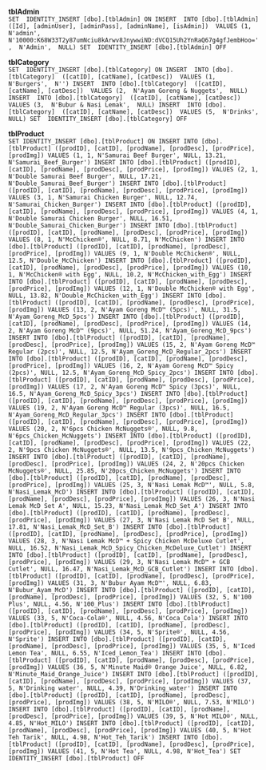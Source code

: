 **tblAdmin** <br>
	`SET  IDENTITY_INSERT [dbo].[tblAdmin] ON
INSERT  INTO [dbo].[tblAdmin]  ([Id], [adminUser], [adminPass], [adminName], [isAdmin])  VALUES (1,  N'admin',  N'10000:K68W33T2y87umNciu8kArwv8JnywwiND:dVCQ15Uh2YnRaQ67g4gfJembHoo=',  N'Admin',  NULL)
SET  IDENTITY_INSERT [dbo].[tblAdmin] OFF`
<br>

**tblCategory** <br>
	`SET  IDENTITY_INSERT [dbo].[tblCategory] ON
INSERT  INTO [dbo].[tblCategory]  ([catID], [catName], [catDesc])  VALUES (1,  N'Burgers',  N'')
INSERT  INTO [dbo].[tblCategory]  ([catID], [catName], [catDesc])  VALUES (2,  N'Ayam Goreng & Nuggets',  NULL)
INSERT  INTO [dbo].[tblCategory]  ([catID], [catName], [catDesc])  VALUES (3,  N'Bubur & Nasi Lemak',  NULL)
INSERT  INTO [dbo].[tblCategory]  ([catID], [catName], [catDesc])  VALUES (5,  N'Drinks',  NULL)
SET  IDENTITY_INSERT [dbo].[tblCategory] OFF`
<br>

**tblProduct** <br>
	`SET IDENTITY_INSERT [dbo].[tblProduct] ON
INSERT INTO [dbo].[tblProduct] ([prodID], [catID], [prodName], [prodDesc], [prodPrice], [prodImg]) VALUES (1, 1, N'Samurai Beef Burger', NULL, 13.21, N'Samurai_Beef_Burger')
INSERT INTO [dbo].[tblProduct] ([prodID], [catID], [prodName], [prodDesc], [prodPrice], [prodImg]) VALUES (2, 1, N'Double Samurai Beef Burger', NULL, 17.21, N'Double_Samurai_Beef_Burger')
INSERT INTO [dbo].[tblProduct] ([prodID], [catID], [prodName], [prodDesc], [prodPrice], [prodImg]) VALUES (3, 1, N'Samurai Chicken Burger', NULL, 12.74, N'Samurai_Chicken_Burger')
INSERT INTO [dbo].[tblProduct] ([prodID], [catID], [prodName], [prodDesc], [prodPrice], [prodImg]) VALUES (4, 1, N'Double Samurai Chicken Burger', NULL, 16.51, N'Double_Samurai_Chicken_Burger')
INSERT INTO [dbo].[tblProduct] ([prodID], [catID], [prodName], [prodDesc], [prodPrice], [prodImg]) VALUES (8, 1, N'McChicken®', NULL, 8.71, N'McChicken')
INSERT INTO [dbo].[tblProduct] ([prodID], [catID], [prodName], [prodDesc], [prodPrice], [prodImg]) VALUES (9, 1, N'Double McChicken®', NULL, 12.5, N'Double_McChicken')
INSERT INTO [dbo].[tblProduct] ([prodID], [catID], [prodName], [prodDesc], [prodPrice], [prodImg]) VALUES (10, 1, N'McChicken® with Egg', NULL, 10.2, N'McChicken_with_Egg')
INSERT INTO [dbo].[tblProduct] ([prodID], [catID], [prodName], [prodDesc], [prodPrice], [prodImg]) VALUES (12, 1, N'Double McChicken® with Egg', NULL, 13.82, N'Double_McChicken_with_Egg')
INSERT INTO [dbo].[tblProduct] ([prodID], [catID], [prodName], [prodDesc], [prodPrice], [prodImg]) VALUES (13, 2, N'Ayam Goreng McD™ (5pcs)', NULL, 31.5, N'Ayam_Goreng_McD_5pcs')
INSERT INTO [dbo].[tblProduct] ([prodID], [catID], [prodName], [prodDesc], [prodPrice], [prodImg]) VALUES (14, 2, N'Ayam Goreng McD™ (9pcs)', NULL, 51.24, N'Ayam_Goreng_McD_9pcs')
INSERT INTO [dbo].[tblProduct] ([prodID], [catID], [prodName], [prodDesc], [prodPrice], [prodImg]) VALUES (15, 2, N'Ayam Goreng McD™ Regular (2pcs)', NULL, 12.5, N'Ayam_Goreng_McD_Regular_2pcs')
INSERT INTO [dbo].[tblProduct] ([prodID], [catID], [prodName], [prodDesc], [prodPrice], [prodImg]) VALUES (16, 2, N'Ayam Goreng McD™ Spicy (2pcs)', NULL, 12.5, N'Ayam_Goreng_McD_Spicy_2pcs')
INSERT INTO [dbo].[tblProduct] ([prodID], [catID], [prodName], [prodDesc], [prodPrice], [prodImg]) VALUES (17, 2, N'Ayam Goreng McD™ Spicy (3pcs)', NULL, 16.5, N'Ayam_Goreng_McD_Spicy_3pcs')
INSERT INTO [dbo].[tblProduct] ([prodID], [catID], [prodName], [prodDesc], [prodPrice], [prodImg]) VALUES (19, 2, N'Ayam Goreng McD™ Regular (3pcs)', NULL, 16.5, N'Ayam_Goreng_McD_Regular_3pcs')
INSERT INTO [dbo].[tblProduct] ([prodID], [catID], [prodName], [prodDesc], [prodPrice], [prodImg]) VALUES (20, 2, N'6pcs Chicken McNuggets®', NULL, 9.8, N'6pcs_Chicken_McNuggets')
INSERT INTO [dbo].[tblProduct] ([prodID], [catID], [prodName], [prodDesc], [prodPrice], [prodImg]) VALUES (22, 2, N'9pcs Chicken McNuggets®', NULL, 13.5, N'9pcs_Chicken_McNuggets')
INSERT INTO [dbo].[tblProduct] ([prodID], [catID], [prodName], [prodDesc], [prodPrice], [prodImg]) VALUES (24, 2, N'20pcs Chicken McNuggets®', NULL, 25.85, N'20pcs_Chicken_McNuggets')
INSERT INTO [dbo].[tblProduct] ([prodID], [catID], [prodName], [prodDesc], [prodPrice], [prodImg]) VALUES (25, 3, N'Nasi Lemak McD™', NULL, 5.8, N'Nasi_Lemak_McD')
INSERT INTO [dbo].[tblProduct] ([prodID], [catID], [prodName], [prodDesc], [prodPrice], [prodImg]) VALUES (26, 3, N'Nasi Lemak McD Set A', NULL, 15.23, N'Nasi_Lemak_McD_Set_A')
INSERT INTO [dbo].[tblProduct] ([prodID], [catID], [prodName], [prodDesc], [prodPrice], [prodImg]) VALUES (27, 3, N'Nasi Lemak McD Set B', NULL, 17.81, N'Nasi_Lemak_McD_Set_B')
INSERT INTO [dbo].[tblProduct] ([prodID], [catID], [prodName], [prodDesc], [prodPrice], [prodImg]) VALUES (28, 3, N'Nasi Lemak McD™ + Spicy Chicken McDeluxe Cutlet', NULL, 16.52, N'Nasi_Lemak_McD_Spicy_Chicken_McDeluxe_Cutlet')
INSERT INTO [dbo].[tblProduct] ([prodID], [catID], [prodName], [prodDesc], [prodPrice], [prodImg]) VALUES (29, 3, N'Nasi Lemak McD™ + GCB Cutlet', NULL, 16.47, N'Nasi_Lemak_McD_GCB_Cutlet')
INSERT INTO [dbo].[tblProduct] ([prodID], [catID], [prodName], [prodDesc], [prodPrice], [prodImg]) VALUES (31, 3, N'Bubur Ayam McD™', NULL, 6.83, N'Bubur_Ayam_McD')
INSERT INTO [dbo].[tblProduct] ([prodID], [catID], [prodName], [prodDesc], [prodPrice], [prodImg]) VALUES (32, 5, N'100 Plus', NULL, 4.56, N'100_Plus')
INSERT INTO [dbo].[tblProduct] ([prodID], [catID], [prodName], [prodDesc], [prodPrice], [prodImg]) VALUES (33, 5, N'Coca-Cola®', NULL, 4.56, N'Coca_Cola')
INSERT INTO [dbo].[tblProduct] ([prodID], [catID], [prodName], [prodDesc], [prodPrice], [prodImg]) VALUES (34, 5, N'Sprite®', NULL, 4.56, N'Sprite')
INSERT INTO [dbo].[tblProduct] ([prodID], [catID], [prodName], [prodDesc], [prodPrice], [prodImg]) VALUES (35, 5, N'Iced Lemon Tea', NULL, 6.55, N'Iced_Lemon_Tea')
INSERT INTO [dbo].[tblProduct] ([prodID], [catID], [prodName], [prodDesc], [prodPrice], [prodImg]) VALUES (36, 5, N'Minute Maid® Orange Juice', NULL, 6.82, N'Minute_Maid_Orange_Juice')
INSERT INTO [dbo].[tblProduct] ([prodID], [catID], [prodName], [prodDesc], [prodPrice], [prodImg]) VALUES (37, 5, N'Drinking water', NULL, 4.39, N'Drinking_water')
INSERT INTO [dbo].[tblProduct] ([prodID], [catID], [prodName], [prodDesc], [prodPrice], [prodImg]) VALUES (38, 5, N'MILO®', NULL, 7.53, N'MILO')
INSERT INTO [dbo].[tblProduct] ([prodID], [catID], [prodName], [prodDesc], [prodPrice], [prodImg]) VALUES (39, 5, N'Hot MILO®', NULL, 4.85, N'Hot_MILO')
INSERT INTO [dbo].[tblProduct] ([prodID], [catID], [prodName], [prodDesc], [prodPrice], [prodImg]) VALUES (40, 5, N'Hot Teh Tarik', NULL, 4.98, N'Hot_Teh_Tarik')
INSERT INTO [dbo].[tblProduct] ([prodID], [catID], [prodName], [prodDesc], [prodPrice], [prodImg]) VALUES (41, 5, N'Hot Tea', NULL, 4.98, N'Hot_Tea')
SET IDENTITY_INSERT [dbo].[tblProduct] OFF`
<br>
